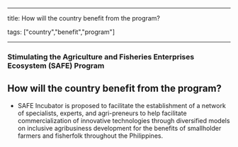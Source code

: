 
---

title: How will the country benefit from the program?

tags: ["country","benefit","program"]

---

### Stimulating the Agriculture and Fisheries Enterprises Ecosystem (SAFE) Program

## How will the country benefit from the program?


 - SAFE Incubator is proposed to facilitate the establishment of a network of specialists, experts, and agri-preneurs to help facilitate commercialization of innovative technologies through diversified models on inclusive agribusiness development for the benefits of smallholder farmers and fisherfolk throughout the Philippines.
